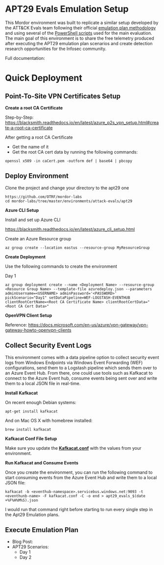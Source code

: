 # APT29 Evals Emulation Setup

This Mordor environment was built to replicate a similar setup developed by the ATT&CK Evals team following their official [emulation plan methodology](https://github.com/mitre-attack/attack-arsenal/blob/master/adversary_emulation/APT29/Emulation_Plan/APT29_EmuPlan.pdf) and using several of the [PowerShell scripts](https://github.com/mitre-attack/attack-arsenal/tree/master/adversary_emulation/APT29/Emulation_Plan) used for the main evaluation. The main goal of this environment is to share the free telemetry produced after executing the APT29 emulation plan scenarios and create detection research opportunities for the Infosec community.

Full documentation:

# Quick Deployment

## Point-To-Site VPN Certificates Setup

**Create a root CA Certificate**

Step-by-Step: https://blacksmith.readthedocs.io/en/latest/azure_p2s_vpn_setup.html#create-a-root-ca-certificate

After getting a root CA Certificate

* Get the name of it
* Get the root CA cert data by running the following commands:

```
openssl x509 -in caCert.pem -outform def | base64 | pbcopy
```

## Deploy Environment

Clone the project and change your directory to the apt29 one

```
https://github.com/OTRF/mordor-labs
cd mordor-labs/tree/master/environments/attack-evals/apt29
```

**Azure CLI Setup**

Install and set up Azure CLI

https://blacksmith.readthedocs.io/en/latest/azure_cli_setup.html

Create an Azure Resource group

```
az group create --location eastus --resource-group MyResourceGroup
```

**Create Deployment**

Use the following commands to create the environment

Day 1

```
az group deployment create --name <Deployment Name> --resource-group <Resource Group Name> --template-file azuredeploy.json --parameters adminUsername=<USERNAME> adminPassword='<PASSWORD>' pickScenario="Day1" setDataPipeline=WEF-LOGSTASH-EVENTHUB clientRootCertName=<Root CA Certificate Name> clientRootCertData="<Root CA Cert Data>"
```

**OpenVPN Client Setup**

Reference: https://docs.microsoft.com/en-us/azure/vpn-gateway/vpn-gateway-howto-openvpn-clients

## Collect Security Event Logs

This environment comes with a data pipeline option to collect security event logs from Windows Endpoints via Windows Event Forwarding (WEF) configurations, send them to a Logstash pipeline which sends them over to an Azure Event Hub. From there, one could use tools such as Kafkacat to connect to the Azure Event hub, consume events being sent over and write them to a local JSON file in real-time.

**Install Kafkacat**

On recent enough Debian systems:

```
apt-get install kafkacat
```

And on Mac OS X with homebrew installed:

```
brew install kafkacat
```

**Kafkacat Conf File Setup**

Make sure you update the [**Kafkacat.conf**](kafkacat/kafkacat.conf) with the values from your environment.

**Run Kafkacat and Consume Events**

Once you create the environment, you can run the following command to start consuming events from the Azure Event Hub and write them to a local JSON file:

```
kafkacat -b <eventhub-namespace>.servicebus.windows.net:9093 -t <eventhunb-name> -F kafkacat.conf -C -o end > apt29_evals_$(date +%F%H%M%S).json
```

I would run that command right before starting to run every single step in the Apt29 Emulation plans.

## Execute Emulation Plan

* Blog Post:
* APT29 Scenarios:
    * Day 1
    * Day 2